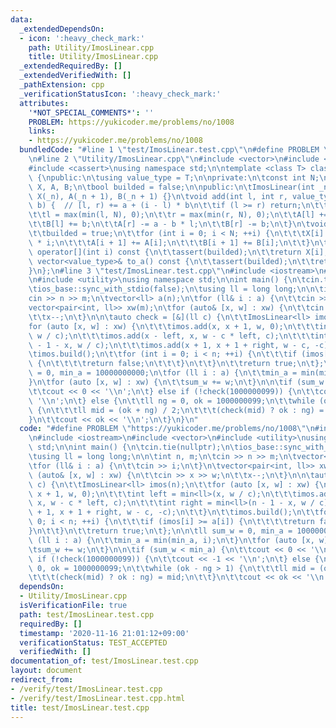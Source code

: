 ```yaml
---
data:
  _extendedDependsOn:
  - icon: ':heavy_check_mark:'
    path: Utility/ImosLinear.cpp
    title: Utility/ImosLinear.cpp
  _extendedRequiredBy: []
  _extendedVerifiedWith: []
  _pathExtension: cpp
  _verificationStatusIcon: ':heavy_check_mark:'
  attributes:
    '*NOT_SPECIAL_COMMENTS*': ''
    PROBLEM: https://yukicoder.me/problems/no/1008
    links:
    - https://yukicoder.me/problems/no/1008
  bundledCode: "#line 1 \"test/ImosLinear.test.cpp\"\n#define PROBLEM \"https://yukicoder.me/problems/no/1008\"\
    \n#line 2 \"Utility/ImosLinear.cpp\"\n#include <vector>\n#include <algorithm>\n\
    #include <cassert>\nusing namespace std;\n\ntemplate <class T> class ImosLinear\
    \ {\npublic:\n\tusing value_type = T;\n\nprivate:\n\tconst int N;\n\tvector<value_type>\
    \ X, A, B;\n\tbool builded = false;\n\npublic:\n\tImosLinear(int _n) : N(_n),\
    \ X(_n), A(_n + 1), B(_n + 1) {}\n\tvoid add(int l, int r, value_type a, value_type\
    \ b) {  // [l, r) += a + (i - l) * b\n\t\tif (l >= r) return;\n\t\tassert(!builded);\n\
    \t\tl = max(min(l, N), 0);\n\t\tr = max(min(r, N), 0);\n\t\tA[l] += a - b * l;\n\
    \t\tB[l] += b;\n\t\tA[r] -= a - b * l;\n\t\tB[r] -= b;\n\t}\n\tvoid build() {\n\
    \t\tbuilded = true;\n\t\tfor (int i = 0; i < N; ++i) {\n\t\t\tX[i] = A[i] + B[i]\
    \ * i;\n\t\t\tA[i + 1] += A[i];\n\t\t\tB[i + 1] += B[i];\n\t\t}\n\t}\n\tvalue_type\
    \ operator[](int i) const {\n\t\tassert(builded);\n\t\treturn X[i];\n\t}\n\tconst\
    \ vector<value_type>& to_a() const {\n\t\tassert(builded);\n\t\treturn X;\n\t\
    }\n};\n#line 3 \"test/ImosLinear.test.cpp\"\n#include <iostream>\n#line 5 \"test/ImosLinear.test.cpp\"\
    \n#include <utility>\nusing namespace std;\n\nint main() {\n\tcin.tie(nullptr);\n\
    \tios_base::sync_with_stdio(false);\n\tusing ll = long long;\n\n\tint n, m;\n\t\
    cin >> n >> m;\n\tvector<ll> a(n);\n\tfor (ll& i : a) {\n\t\tcin >> i;\n\t}\n\t\
    vector<pair<int, ll>> xw(m);\n\tfor (auto& [x, w] : xw) {\n\t\tcin >> x >> w;\n\
    \t\tx--;\n\t}\n\n\tauto check = [&](ll c) {\n\t\tImosLinear<ll> imos(n);\n\t\t\
    for (auto [x, w] : xw) {\n\t\t\timos.add(x, x + 1, w, 0);\n\t\t\tint left = min<ll>(x,\
    \ w / c);\n\t\t\timos.add(x - left, x, w - c * left, c);\n\t\t\tint right = min<ll>(n\
    \ - 1 - x, w / c);\n\t\t\timos.add(x + 1, x + 1 + right, w - c, -c);\n\t\t}\n\t\
    \timos.build();\n\t\tfor (int i = 0; i < n; ++i) {\n\t\t\tif (imos[i] >= a[i])\
    \ {\n\t\t\t\treturn false;\n\t\t\t}\n\t\t}\n\t\treturn true;\n\t};\n\n\tll sum_w\
    \ = 0, min_a = 10000000000;\n\tfor (ll i : a) {\n\t\tmin_a = min(min_a, i);\n\t\
    }\n\tfor (auto [x, w] : xw) {\n\t\tsum_w += w;\n\t}\n\n\tif (sum_w < min_a) {\n\
    \t\tcout << 0 << '\\n';\n\t} else if (!check(1000000099)) {\n\t\tcout << -1 <<\
    \ '\\n';\n\t} else {\n\t\tll ng = 0, ok = 1000000099;\n\t\twhile (ok - ng > 1)\
    \ {\n\t\t\tll mid = (ok + ng) / 2;\n\t\t\t(check(mid) ? ok : ng) = mid;\n\t\t\
    }\n\t\tcout << ok << '\\n';\n\t}\n}\n"
  code: "#define PROBLEM \"https://yukicoder.me/problems/no/1008\"\n#include \"./../Utility/ImosLinear.cpp\"\
    \n#include <iostream>\n#include <vector>\n#include <utility>\nusing namespace\
    \ std;\n\nint main() {\n\tcin.tie(nullptr);\n\tios_base::sync_with_stdio(false);\n\
    \tusing ll = long long;\n\n\tint n, m;\n\tcin >> n >> m;\n\tvector<ll> a(n);\n\
    \tfor (ll& i : a) {\n\t\tcin >> i;\n\t}\n\tvector<pair<int, ll>> xw(m);\n\tfor\
    \ (auto& [x, w] : xw) {\n\t\tcin >> x >> w;\n\t\tx--;\n\t}\n\n\tauto check = [&](ll\
    \ c) {\n\t\tImosLinear<ll> imos(n);\n\t\tfor (auto [x, w] : xw) {\n\t\t\timos.add(x,\
    \ x + 1, w, 0);\n\t\t\tint left = min<ll>(x, w / c);\n\t\t\timos.add(x - left,\
    \ x, w - c * left, c);\n\t\t\tint right = min<ll>(n - 1 - x, w / c);\n\t\t\timos.add(x\
    \ + 1, x + 1 + right, w - c, -c);\n\t\t}\n\t\timos.build();\n\t\tfor (int i =\
    \ 0; i < n; ++i) {\n\t\t\tif (imos[i] >= a[i]) {\n\t\t\t\treturn false;\n\t\t\t\
    }\n\t\t}\n\t\treturn true;\n\t};\n\n\tll sum_w = 0, min_a = 10000000000;\n\tfor\
    \ (ll i : a) {\n\t\tmin_a = min(min_a, i);\n\t}\n\tfor (auto [x, w] : xw) {\n\t\
    \tsum_w += w;\n\t}\n\n\tif (sum_w < min_a) {\n\t\tcout << 0 << '\\n';\n\t} else\
    \ if (!check(1000000099)) {\n\t\tcout << -1 << '\\n';\n\t} else {\n\t\tll ng =\
    \ 0, ok = 1000000099;\n\t\twhile (ok - ng > 1) {\n\t\t\tll mid = (ok + ng) / 2;\n\
    \t\t\t(check(mid) ? ok : ng) = mid;\n\t\t}\n\t\tcout << ok << '\\n';\n\t}\n}"
  dependsOn:
  - Utility/ImosLinear.cpp
  isVerificationFile: true
  path: test/ImosLinear.test.cpp
  requiredBy: []
  timestamp: '2020-11-16 21:01:12+09:00'
  verificationStatus: TEST_ACCEPTED
  verifiedWith: []
documentation_of: test/ImosLinear.test.cpp
layout: document
redirect_from:
- /verify/test/ImosLinear.test.cpp
- /verify/test/ImosLinear.test.cpp.html
title: test/ImosLinear.test.cpp
---
```

